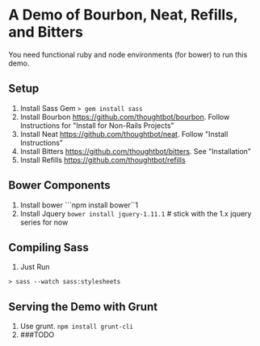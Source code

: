 # A Demo of Bourbon, Neat, Refills, and Bitters

You need functional ruby and node environments (for bower) to run this demo. 

## Setup 
1. Install Sass Gem ```> gem install sass```
2. Install Bourbon https://github.com/thoughtbot/bourbon. Follow Instructions for "Install for Non-Rails Projects"
3. Install Neat https://github.com/thoughtbot/neat. Follow "Install Instructions"
4. Install Bitters https://github.com/thoughtbot/bitters. See "Installation"
5. Install Refills https://github.com/thoughtbot/refills


## Bower Components

1. Install bower ```npm install bower``1
2. Install Jquery ```bower install jquery-1.11.1``` # stick with the 1.x jquery series for now


## Compiling Sass 

1. Just Run
```
> sass --watch sass:stylesheets
```

## Serving the Demo with Grunt
1. Use grunt. ```npm install grunt-cli```
2. ###TODO